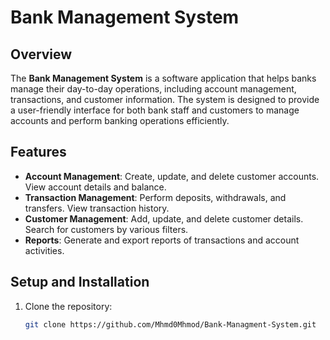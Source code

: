 # Bank Management System

## Overview
The **Bank Management System** is a software application that helps banks manage their day-to-day operations, including account management, transactions, and customer information. The system is designed to provide a user-friendly interface for both bank staff and customers to manage accounts and perform banking operations efficiently.

## Features
- **Account Management**: Create, update, and delete customer accounts. View account details and balance.
- **Transaction Management**: Perform deposits, withdrawals, and transfers. View transaction history.
- **Customer Management**: Add, update, and delete customer details. Search for customers by various filters.
- **Reports**: Generate and export reports of transactions and account activities.

## Setup and Installation
1. Clone the repository:
   ```bash
   git clone https://github.com/Mhmd0Mhmod/Bank-Managment-System.git
